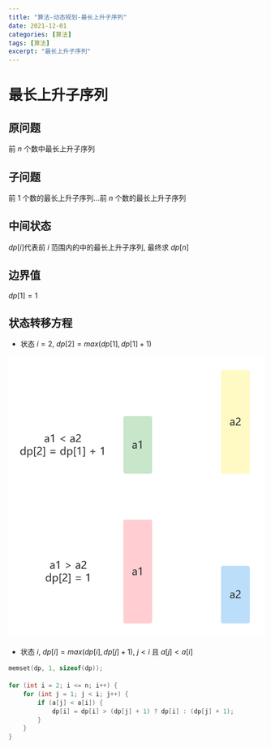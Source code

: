 ```yaml
---
title: "算法-动态规划-最长上升子序列"
date: 2021-12-01
categories: [算法]
tags: [算法]
excerpt: "最长上升子序列"
---
```


# 最长上升子序列

## 原问题

前 $n$ 个数中最长上升子序列

## 子问题

前 $1$ 个数的最长上升子序列...前 $n$ 个数的最长上升子序列

## 中间状态

$dp[i]$代表前 $i$ 范围内的中的最长上升子序列, 最终求 $dp[n]$

## 边界值

$dp[1] = 1$

## 状态转移方程

- 状态 $i = 2$, $dp[2] = max(dp[1], dp[1] + 1)$

![](/Resource/Imgur/202204051347.jpg)

- 状态 $i$, $dp[i] = max(dp[i], dp[j] + 1)$, $j < i$ 且 $a[j] < a[i]$

```c++
memset(dp, 1, sizeof(dp));

for (int i = 2; i <= n; i++) {
    for (int j = 1; j < i; j++) {
        if (a[j] < a[i]) {
            dp[i] = dp[i] > (dp[j] + 1) ? dp[i] : (dp[j] + 1);
        }
    }
}
```
